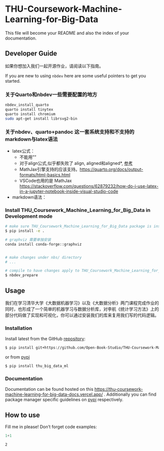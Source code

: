 # THU-Coursework-Machine-Learning-for-Big-Data


<!-- WARNING: THIS FILE WAS AUTOGENERATED! DO NOT EDIT! -->

This file will become your README and also the index of your
documentation.

## Developer Guide

如果你想加入我们一起开源作业，请阅读以下指南。

If you are new to using `nbdev` here are some useful pointers to get you
started.

### 关于Quarto和nbdev一些需要配置的地方

``` sh
nbdev_install_quarto
quarto install tinytex
quarto install chromium
sudo apt-get install librsvg2-bin
```

### 关于nbdev、quarto+pandoc 这一套系统支持和不支持的markdown与latex语法

- latex公式：
  - 不能用””
  - 对于align公式,似乎都失败了 align, aligned和aligned\*,
    [参考](https://tex.stackexchange.com/questions/256920/package-amsmath-error-beginaligned-allowed-only-in-math-mode)
  - MathJax引擎支持的应该支持。https://quarto.org/docs/output-formats/html-basics.html
  - VSCode也用的是 MathJax
    https://stackoverflow.com/questions/62879232/how-do-i-use-latex-in-a-jupyter-notebook-inside-visual-studio-code
- markdown语法：

### Install THU_Coursework_Machine_Learning_for_Big_Data in Development mode

``` sh
# make sure THU_Coursework_Machine_Learning_for_Big_Data package is installed in development mode
$ pip install -e .

# graphviz 需要单独安装
conda install conda-forge::graphviz


# make changes under nbs/ directory
# ...

# compile to have changes apply to THU_Coursework_Machine_Learning_for_Big_Data
$ nbdev_prepare

```

## Usage

我们在学习清华大学《大数据机器学习》以及《大数据分析》两门课程完成作业的同时，也形成了一个简单的机器学习与数据分析库，对李航《统计学习方法》上的部分代码做了实现和可视化，你可以通过安装我们的库来复用我们写的代码逻辑。

### Installation

Install latest from the GitHub
[repository](https://github.com/Open-Book-Studio/THU-Coursework-Machine-Learning-for-Big-Data):

``` sh
$ pip install git+https://github.com/Open-Book-Studio/THU-Coursework-Machine-Learning-for-Big-Data.git
```

<!-- 
or from [conda][conda]
&#10;```sh
$ conda install -c yecanming6666 thu_big_data_ml
``` -->

or from
[pypi](https://pypi.org/project/THU-Coursework-Machine-Learning-for-Big-Data/)

``` sh
$ pip install thu_big_data_ml
```

### Documentation

Documentation can be found hosted on this
https://thu-coursework-machine-learning-for-big-data-docs.vercel.app/ .
Additionally you can find package manager specific guidelines on
[pypi](https://pypi.org/project/THU-Coursework-Machine-Learning-for-Big-Data/)
respectively.

<!-- [conda][conda] and  -->
<!-- [conda]: https://anaconda.org/Open-Book-Studio/THU-Coursework-Machine-Learning-for-Big-Data -->

## How to use

Fill me in please! Don’t forget code examples:

``` python
1+1
```

    2
